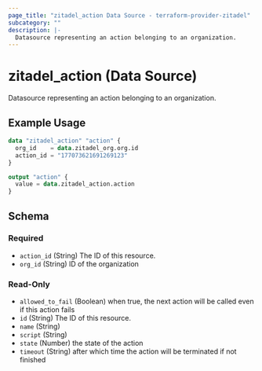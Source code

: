 ```yaml
---
page_title: "zitadel_action Data Source - terraform-provider-zitadel"
subcategory: ""
description: |-
  Datasource representing an action belonging to an organization.
---
```


# zitadel_action (Data Source)

Datasource representing an action belonging to an organization.

## Example Usage

```terraform
data "zitadel_action" "action" {
  org_id    = data.zitadel_org.org.id
  action_id = "177073621691269123"
}

output "action" {
  value = data.zitadel_action.action
}
```

<!-- schema generated by tfplugindocs -->
## Schema

### Required

- `action_id` (String) The ID of this resource.
- `org_id` (String) ID of the organization

### Read-Only

- `allowed_to_fail` (Boolean) when true, the next action will be called even if this action fails
- `id` (String) The ID of this resource.
- `name` (String)
- `script` (String)
- `state` (Number) the state of the action
- `timeout` (String) after which time the action will be terminated if not finished